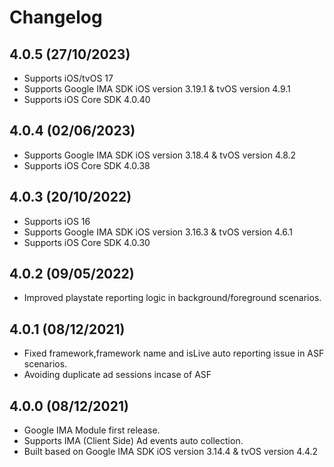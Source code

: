 # Changelog

## 4.0.5 (27/10/2023)
* Supports iOS/tvOS 17
* Supports Google IMA SDK iOS version 3.19.1 & tvOS version 4.9.1
* Supports iOS Core SDK 4.0.40

## 4.0.4 (02/06/2023)
* Supports Google IMA SDK iOS version 3.18.4 & tvOS version 4.8.2
* Supports iOS Core SDK 4.0.38

## 4.0.3 (20/10/2022)
* Supports iOS 16
* Supports Google IMA SDK iOS version 3.16.3 & tvOS version 4.6.1
* Supports iOS Core SDK 4.0.30

## 4.0.2 (09/05/2022)
* Improved playstate reporting logic in background/foreground scenarios.

## 4.0.1 (08/12/2021)
* Fixed framework,framework name and isLive auto reporting issue in ASF scenarios.
* Avoiding duplicate ad sessions incase of ASF

## 4.0.0 (08/12/2021)
* Google IMA Module first release.
* Supports IMA (Client Side) Ad events auto collection.
* Built based on Google IMA SDK iOS version 3.14.4 & tvOS version 4.4.2

